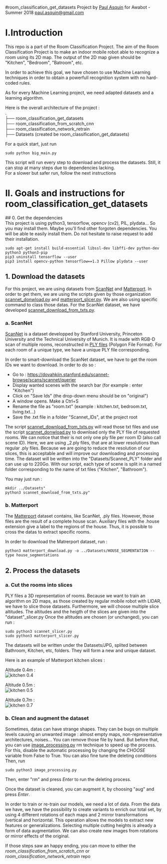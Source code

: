 #room_classification_get_datasets
Project by [Paul Asquin](https://www.linkedin.com/in/paulasquin/) for Awabot - Summer 2018 paul.asquin@gmail.com  

# I.Introduction  
This repo is a part of the Room Classification Project. 
The aim of the Room Classification Project is to make an indoor mobile robot able to recognize a room using its 2D map. 
The output of the 2D map given should be "Kitchen", "Bedroom", "Batroom", etc.  

In order to achieve this goal, we have chosen to use Machine Learning techniques in order to obtain a powerfull recognition system with no hard-coded rules.  

As for every Machine Learning project, we need adapted datasets and a learning algorithm.  

Here is the overall architecture of the project :   
.  
├── room_classification_get_datasets  
├── room_classification_from_scratch_cnn  
├── room_classification_network_retrain  
├── Datasets (created be room_classification_get_datasets)  

For a quick start, just run  

```
sudo python big_main.py
```
This script will run every step to download and process the datasets. Still, it can stop at many steps due to dependencies lacking.  
For a slower but safer run, follow the next instructions 

# II. Goals and instructions for room_classification_get_datasets  
  
## 0. Get the dependencies  
This project is using python3, tensorflow, opencv (cv2), PIL, plydata... So you may install them.
Maybe you'll find other forgoten dependencies. You will be able te easily install them. Do not hesitate to raise request to add their installation.
```
sudo apt-get install build-essential libssl-dev libffi-dev python-dev python3 python3-pip  
pip3 uninstall tensorflow --user  
pip3 install opencv-python tensorflow==1.3 Pillow plydata --user 
```

## 1. Download the datasets  
For this project, we are using datasets from [ScanNet](http://www.scan-net.org/) and [Matterport](https://matterport.com/).
In order to get them, we are using the scripts given by those organization [scannet_donwload.py](scannet_donwload.py) and [matterport_slicer.py](matterport_slicer.py).
We are also using specific command to class those datas. For the ScanNet dataset, we have developed [scannet_download_from_txts.py](scannet_download_from_txts.py).  

### a. ScanNet  
[ScanNet](http://www.scan-net.org/) is a dataset developped by Stanford University, Princeton University and the Technical University of Munich. 
It is made with RGB-D scan of multiple rooms, reconstructed in [PLY files](https://en.wikipedia.org/wiki/PLY_(file_format)) (Polygon File Format). 
For each room of a unique type, we have a unique PLY file corresponding.  

In order to smart-download the ScanNet dataset, we have to get the room IDs we want to download. In order to do so :   
- Go to : https://dovahkiin.stanford.edu/scannet-browse/scans/scannet/querier  
- Display wanted scenes with the search bar (for example : enter "Kitchen")  
- Click on "Save Ids" (the drop-down menu should be on "original")  
- A window opens. Make a Ctrl+S  
- Rename the file as "room.txt" (example : kitchen.txt, bedroom.txt, living.txt...)  
- Save the .txt file in a folder "Scannet_IDs", at the project root  

The script [scannet_download_from_txts.py](scannet_download_from_txts.py) will read those txt files and use the script [scannet_donwload.py](scannet_donwload.py) to download only the PLY file of requested rooms. 
We can notice that their is not only one ply file per room ID (also call scene ID). Here, we are using \_2.ply files, that are at lower resolutions than regular .ply files.
Because we are going to reduce the resolution of our slices, this is acceptable and will improve our downloading and processing time.
The dataset will be written into the "Datasets/Scannet_PLY" folder and can use up to 220Go. With our script, each type of scene is split in a named folder corresponding to the name of txt files ("Kitchen", "Bathroom").

You may just run :
```
mkdir ../Datasets"  
python3 scannet_download_from_txts.py"
```

### b. Matterport  
The [Matterport](https://matterport.com/) dataset contains, like ScanNet, .ply files. However, those files are the result of a complete house scan. Auxiliary files with the .house extension give a label to the regions of the house. Thus, it is possible to cross the datas to extract specific rooms.

In order to download the Matrerport dataset, run : 
```
python3 matterport_download.py -o ../Datasets/HOUSE_SEGMENTATION --type house_segmentations
```

## 2. Process the datasets  
### a. Cut the rooms into slices
PLY files a 3D representation of rooms. Because we want to train an algorithm on 2D maps, as those created by regular mobile robot with LIDAR, we have to slice those datasets.
Furthermore, we will choose multiple slice altitudes. The altitudes and the heigth of the slices are given into the "dataset"\_slicer.py
Once the altitudes are chosen (or unchanged), you can run : 
```
sudo python3 scannet_slicer.py
sudo python3 matterport_slicer.py
```
The datasets will be written under the Datasets/JPG, splited between Bathroom, Kitchen, etc, folders. They will form a new and unique dataset.  

Here is an example of Matterport kitchen slices : 

Altitude 0.4m :  
![kitchen 0.4](docs/ex_kitchen-0.4.jpg)

Altitude 0.5m :  
![kitchen 0.5](docs/ex_kitchen-0.5.jpg)

Altitude 0.7m :  
![kitchen 0.7](docs/ex_kitchen-0.7.jpg)

### b. Clean and augment the dataset  
Sometimes, datas can have strange shapes. They can be bugs on multiple levels causing an unwanted image : almost empty maps, non-representative architectures, noises... 
You can remove those file by hand. But before that, you can use [image_processing.py](image_processing.py) rm technique to speed up the process. 
For this, disable the automatic processing by changing the _CHOOSE_ variable from False to True. You can also fine tune the deleting conditions
Then, run 
```
sudo python3 image_processing.py 
```
Then, enter "rm" and press _Enter_ to run the deleting process.

Once the dataset is cleaned, you can augment it, by choosing "aug" and press _Enter_.

In order to train or re-train our models, we need a lot of data. 
From the data we have, we have the possibility to create variants to enrich our total set, by using 4 different rotations of each maps and 2 mirror transformations (vertical and horizontal. 
This operation allows the models to extract new features or generalizations. 
Selecting multiple cutting heights is already a form of data augmentation. 
We can also create new images from rotations or mirror effects of the original.

If those steps saw an happy ending, you can move to either the _room_classification_from_scratch_cnn_ or _room_classification_network_retrain_ repo
